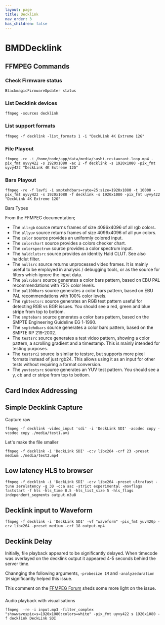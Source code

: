 ```yaml
---
layout: page
title: Decklink
nav_order: 3
has_children: false
---
```


# BMDDecklink

## FFMPEG Commands

### Check Firmware status

`BlackmagicFirmwareUpdater status`

### List Decklink devices

`ffmpeg -sources decklink`

### List support formats

`ffmpeg -f decklink -list_formats 1 -i "DeckLink 4K Extreme 12G"`

### File Playout

`ffmpeg -re -i /home/node/app/data/media/sushi-restaurant-loop.mp4 -pix_fmt uyvy422 -s 1920x1080 -ac 2 -f decklink -s 1920x1080 -pix_fmt uyvy422 "DeckLink 4K Extreme 12G"`

### Bars Playout

`ffmpeg -re -f lavfi -i smptehdbars=rate=25:size=1920x1080 -t 10000 -pix_fmt uyvy422 -s 1920x1080 -f decklink -s 1920x1080 -pix_fmt uyvy422 "DeckLink 4K Extreme 12G"`

Bars Types

From the FFMPEG documentation;

* The `allrgb` source returns frames of size 4096x4096 of all rgb colors.
* The `allyuv` source returns frames of size 4096x4096 of all yuv colors.
* The `color` source provides an uniformly colored input.
* The `colorchart` source provides a colors checker chart.
* The `colorspectrum` source provides a color spectrum input.
* The `haldclutsrc` source provides an identity Hald CLUT. See also haldclut filter.
* The `nullsrc` source returns unprocessed video frames. It is mainly useful to be employed in analysis / debugging tools, or as the source for filters which ignore the input data.
* The `pal75bars` source generates a color bars pattern, based on EBU PAL recommendations with 75% color levels.
* The `pal100bars` source generates a color bars pattern, based on EBU PAL recommendations with 100% color levels.
* The `rgbtestsrc` source generates an RGB test pattern useful for detecting RGB vs BGR issues. You should see a red, green and blue stripe from top to bottom.
* The `smptebars` source generates a color bars pattern, based on the SMPTE Engineering Guideline EG 1-1990.
* The `smptehdbars` source generates a color bars pattern, based on the SMPTE RP 219-2002.
* The `testsrc` source generates a test video pattern, showing a color pattern, a scrolling gradient and a timestamp. This is mainly intended for testing purposes.
* The `testsrc2` source is similar to testsrc, but supports more pixel formats instead of just rgb24. This allows using it as an input for other tests without requiring a format conversion.
* The `yuvtestsrc` source generates an YUV test pattern. You should see a y, cb and cr stripe from top to bottom.

## Card Index Addressing


## Simple Decklink Capture

Capture raw

`ffmpeg -f decklink -video_input 'sdi' -i 'DeckLink SDI' -acodec copy -vcodec copy ./media/test1.avi`

Let's make the file smaller

`ffmpeg -f decklink -i 'DeckLink SDI' -c:v libx264 -crf 23 -preset medium ./media/test2.mp4`

## Low latency HLS to browser

`ffmpeg -f decklink -i 'DeckLink SDI' -c:v libx264 -preset ultrafast -tune zerolatency -g 30 -c:a aac -strict experimental -movflags faststart -f hls -hls_time 0.5 -hls_list_size 5 -hls_flags independent_segments output.m3u8`

## Decklink input to Waveform

`ffmpeg -f decklink -i 'DeckLink SDI' -vf "waveform" -pix_fmt yuv420p -c:v libx264 -preset medium -crf 18 output.mp4`

## Decklink Delay

Initially, file playback appeared to be significantly delayed. When timecode was overlayed on the decklink output it appeared 4-5 seconds behind the server time.

Channging the following arguments, `-probesize 1M` and `-analyzeduration 1M` significantly helped this issue.

This comment on the [FFMPEG Forum](http://ffmpeg.org/pipermail/ffmpeg-user/2020-May/048639.html) sheds some more light on the issue.

###

Audio playback with visualisations

`ffmpeg  -re -i input.mp3 -filter_complex "showwavespic=s=1920x1080:colors=white" -pix_fmt uyvy422 s 1920x1080 -f decklink DeckLink SDI`
